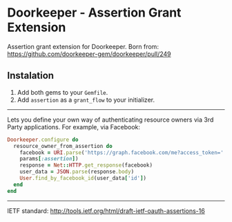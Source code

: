 # Doorkeeper - Assertion Grant Extension

Assertion grant extension for Doorkeeper. Born from:
https://github.com/doorkeeper-gem/doorkeeper/pull/249

## Instalation

1. Add both gems to your `Gemfile`.
2. Add `assertion` as a `grant_flow` to your initializer.

___

Lets you define your own way of authenticating resource owners via 3rd Party
applications. For example, via Facebook:

```ruby
Doorkeeper.configure do
  resource_owner_from_assertion do
    facebook = URI.parse('https://graph.facebook.com/me?access_token=' +
    params[:assertion])
    response = Net::HTTP.get_response(facebook)
    user_data = JSON.parse(response.body)
    User.find_by_facebook_id(user_data['id'])
  end
end
```

___

IETF standard: http://tools.ietf.org/html/draft-ietf-oauth-assertions-16

